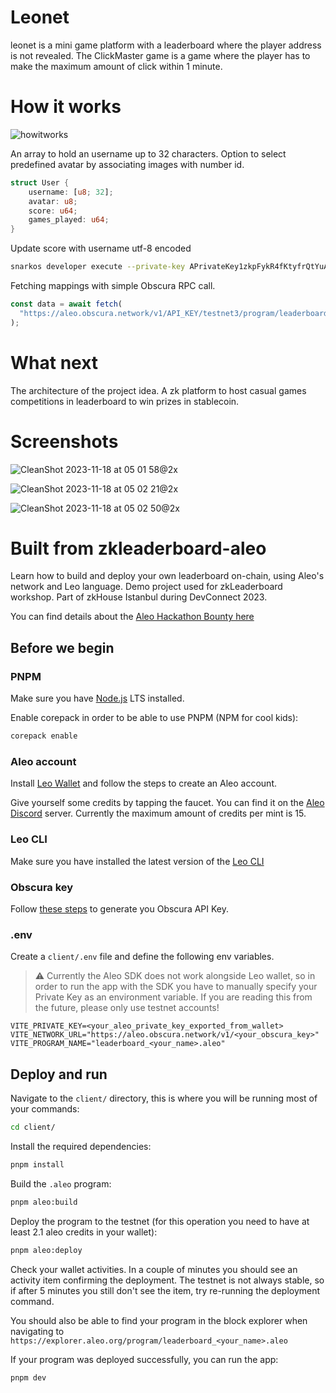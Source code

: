 # Leonet

leonet is a mini game platform with a leaderboard where the player address is not revealed. The ClickMaster game is a game where the player has to make the maximum amount of click within 1 minute.

# How it works

![howitworks](https://github.com/aeither/leonet/assets/36173828/8479d76e-9bff-4479-ab3a-8c1c921259a5)

An array to hold an username up to 32 characters.
Option to select predefined avatar by associating images with number id.

```rust
struct User {
    username: [u8; 32];
    avatar: u8;
    score: u64;
    games_played: u64;
}
```

Update score with username utf-8 encoded
```bash
snarkos developer execute --private-key APrivateKey1zkpFykR4fKtyfrQtYuA7wYbNFQsC8qoUqeQt6iT2B44dn9z --query https://aleo.obscura.network/v1/201d4fc4-8194-4462-90dd-6f31d8e278c4 leaderboard_123124.aleo update_score "[ "72u8", "101u8", "108u8", "108u8", "111u8", "0u8", "0u8", "0u8", "0u8", "0u8", "0u8", "0u8", "0u8", "0u8", "0u8", "0u8", "0u8", "0u8", "0u8", "0u8", "0u8", "0u8", "0u8", "0u8", "0u8", "0u8", "0u8", "0u8", "0u8", "0u8", "0u8", "0u8" ]" 0u8 123field 12u64 --broadcast https://aleo.obscura.network/v1/201d4fc4-8194-4462-90dd-6f31d8e278c4/testnet3/transaction/broadcast
```

Fetching mappings with simple Obscura RPC call.

```ts
const data = await fetch(
  "https://aleo.obscura.network/v1/API_KEY/testnet3/program/leaderboard_123122.aleo/mapping/users/1field"
);
```

# What next

The architecture of the project idea. A zk platform to host casual games competitions in leaderboard to win prizes in stablecoin.

# Screenshots

![CleanShot 2023-11-18 at 05 01 58@2x](https://github.com/aeither/leonet/assets/36173828/6d1bb494-1f17-4af5-a0ad-153356f5cd47)

![CleanShot 2023-11-18 at 05 02 21@2x](https://github.com/aeither/leonet/assets/36173828/fac7a969-ce26-4df3-a74a-4aa1e4479eaf)

![CleanShot 2023-11-18 at 05 02 50@2x](https://github.com/aeither/leonet/assets/36173828/e7ada2a1-d974-40fd-85bf-827c8ba6c0d9)

# Built from zkleaderboard-aleo

Learn how to build and deploy your own leaderboard on-chain, using Aleo's network and Leo language. Demo project used for zkLeaderboard workshop. Part of zkHouse Istanbul during DevConnect 2023.

You can find details about the [Aleo Hackathon Bounty here](https://ecovirtual.notion.site/zkHouse-Hackathon-Bounty-f9bb5ed4e1b24d3db82480ece5f90dc9)

## Before we begin

### PNPM

Make sure you have [Node.js](https://nodejs.org/en) LTS installed.

Enable corepack in order to be able to use PNPM (NPM for cool kids):

```sh
corepack enable
```

### Aleo account

Install [Leo Wallet](https://www.leo.app/) and follow the steps to create an Aleo account.

Give yourself some credits by tapping the faucet. You can find it on the [Aleo Discord](https://discord.com/invite/aleohq) server. Currently the maximum amount of credits per mint is 15.

### Leo CLI

Make sure you have installed the latest version of the [Leo CLI](https://github.com/AleoHQ/leo)

### Obscura key

Follow [these steps](https://docs.obscura.network/Obscura-Api-Key/00_api-key/) to generate you Obscura API Key.

### .env

Create a `client/.env` file and define the following env variables.

> ⚠️ Currently the Aleo SDK does not work alongside Leo wallet, so in order to run the app with the SDK you have to manually specify your Private Key as an environment variable. If you are reading this from the future, please only use testnet accounts!

```env
VITE_PRIVATE_KEY=<your_aleo_private_key_exported_from_wallet>
VITE_NETWORK_URL="https://aleo.obscura.network/v1/<your_obscura_key>"
VITE_PROGRAM_NAME="leaderboard_<your_name>.aleo"
```

## Deploy and run

Navigate to the `client/` directory, this is where you will be running most of your commands:

```sh
cd client/
```

Install the required dependencies:

```sh
pnpm install
```

Build the `.aleo` program:

```sh
pnpm aleo:build
```

Deploy the program to the testnet (for this operation you need to have at least 2.1 aleo credits in your wallet):

```sh
pnpm aleo:deploy
```

Check your wallet activities. In a couple of minutes you should see an activity item confirming the deployment. The testnet is not always stable, so if after 5 minutes you still don't see the item, try re-running the deployment command.

You should also be able to find your program in the block explorer when navigating to `https://explorer.aleo.org/program/leaderboard_<your_name>.aleo`

If your program was deployed successfully, you can run the app:

```sh
pnpm dev
```
